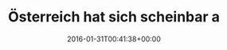 ---
retweeted: false
source: <a href="http://getfalcon.pro" rel="nofollow">Falcon Pro Material</a>
entities:
  hashtags: []
  symbols: []
  user_mentions: []
  urls:
  - url: https://t.co/6Y1jkhsI9R
    expanded_url: http://tvthek.orf.at/program/Am-Schauplatz/1239/Am-Schauplatz-Oesterreich-Nein-Danke/11805046
    display_url: tvthek.orf.at/program/Am-Sch…
    indices:
    - '71'
    - '94'
display_text_range:
- '0'
- '94'
favorite_count: '0'
id_str: '693594957676937216'
truncated: false
retweet_count: '0'
id: '693594957676937216'
possibly_sensitive: false
created_at: Sun Jan 31 00:41:38 +0000 2016
favorited: false
full_text: Österreich hat sich scheinbar auch ein paar Reichsbürger eingetreten –
lang: de
quote_url: http://tvthek.orf.at/program/Am-Schauplatz/1239/Am-Schauplatz-Oesterreich-Nein-Danke/11805046
tags:
- pesos:twitter
date: '2016-01-31T00:41:38+00:00'
src: https://twitter.com/bascht/status/693594957676937216
original_url: https://twitter.com/bascht/status/693594957676937216
type: twitter_tweet
text: Österreich hat sich scheinbar auch ein paar Reichsbürger eingetreten –
title: Österreich hat sich scheinbar a

---